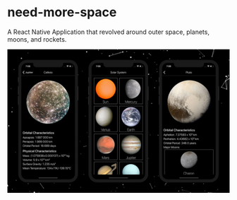 # need-more-space
A React Native Application that revolved around outer space, planets, moons, and rockets.

![nms_final.jpg](nms_final.jpg?raw=true "nms_final.jpg")
